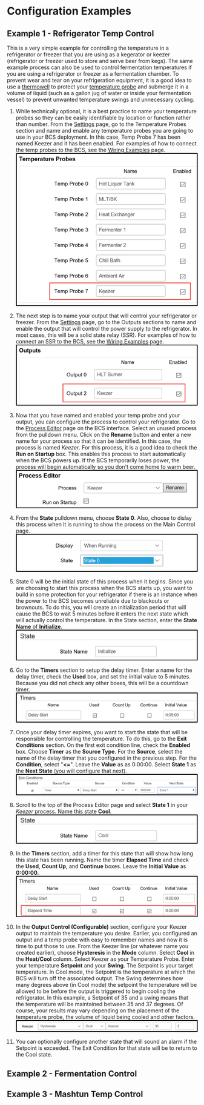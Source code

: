 # Configuration Examples #

## Example 1 - Refrigerator Temp Control ##

This is a very simple example for controlling the temperature in a refrigerator or freezer that you are using as a kegerator or keezer (refrigerator or freezer used to store and serve beer from kegs). The same example process can also be used to control fermentation temperatures if you are using a refrigerator or freezer as a fermentation chamber. To prevent wear and tear on your refrigeration equipment, it is a good idea to use a [thermowell](http://www.brewershardware.com/Thermowells/) to protect your [temperature probe](http://www.brewershardware.com/BCS-460-Temperature-Sensors/) and submerge it in a volume of liquid (such as a gallon jug of water or inside your fermentation vessel) to prevent unwanted temperature swings and unnecessary cycling.

1. While technically optional, it is a best practice to name your temperature probes so they can be easily identifiable by location or function rather than number. From the [Settings](settings.md) page, go to the Temperature Probes section and name and enable any temperature probes you are going to use in your BCS deployment. In this case, Temp Probe 7 has been named Keezer and it has been enabled. For examples of how to connect the temp probes to the BCS, see the [Wiring Examples](wiring.md) page.
![temp probe naming](img/examples/example1_1.png)

2. The next step is to name your output that will control your refrigerator or freezer. From the [Settings](settings.md) page, go to the Outputs sections to name and enable the output that will control the power supply to the refrigerator. In most cases, this will be a solid state relay (SSR). For examples of how to connect an SSR to the BCS, see the [Wiring Examples](wiring.md) page.
![output naming](img/examples/example1_2.png)

3. Now that you have named and enabled your temp probe and your output, you can configure the process to control your refrigerator. Go to the [Process Editor](process_editor.md) page on the BCS interface. Select an unused process from the pulldown menu. Click on the **Rename** button and enter a new name for your process so that it can be identified. In this case, the process is named *Keezer*. For this process, it is a good idea to check the **Run on Startup** box. This enables this process to start automatically when the BCS powers up. If the BCS temporarily loses power, the process will begin automatically so you don't come home to warm beer.
![process naming](img/examples/example1_3.png)

4. From the **State** pulldown menu, choose **State 0**. Also, choose to dislay this process when it is running to show the process on the Main Control page.
![choosing a state](img/examples/example1_4.png)

5. State 0 will be the initial state of this process when it begins. Since you are choosing to start this process when the BCS starts up, you want to build in some protection for your refrigerator if there is an instance when the power to the BCS becomes unreliable due to blackouts or brownouts. To do this, you will create an initialization period that will cause the BCS to wait 5 minutes before it enters the next state which will actually control the temperature. In the State section, enter the **State Name** of **Initialize**.
![state naming](img/examples/example1_5.png)

6. Go to the **Timers** section to setup the delay timer. Enter a name for the delay timer, check the **Used** box, and set the initial value to 5 minutes. Because you did not check any other boxes, this will be a countdown timer.
![timer naming](img/examples/example1_6.png)

7. Once your delay timer expires, you want to start the state that will be responsible for controlling the temperature. To do this, go to the **Exit Conditions** section. On the first exit condition line, check the **Enabled** box. Choose **Timer** as the **Source Type**. For the **Source**, select the name of the delay timer that you configured in the previous step. For the **Condition**, select "**<=**". Leave the **Value** as as 0:00:00. Select **State 1** as the **Next State** (you will configure that next).
![exit conditions](img/examples/example1_7.png)

8. Scroll to the top of the Process Editor page and select **State 1** in your *Keezer* process. Name this state **Cool**. 
![state 2](img/examples/example1_8.png)


9. In the **Timers** section, add a timer for this state that will show how long this state has been running. Name the timer **Elapsed Time** and check the **Used**, **Count Up**, and **Continue** boxes. Leave the **Initial Value** as **0:00:00**.
![elapsed timer](img/examples/example1_9.png)

10. In the **Output Control (Configurable)** section, configure your Keezer output to maintain the temperature you desire. Earlier, you configured an output and a temp probe with easy to remember names and now it is time to put those to use. From the Keezer line (or whatever name you created earlier), choose **Hysteresis** in the **Mode** column. Select **Cool** in the **Heat/Cool** column. Select Keezer as your Temperature Probe. Enter your temperature **Setpoint** and your **Swing**. The Setpoint is your target temperature. In Cool mode, the Setpoint is the temperature at which the BCS will turn off the associated output. The Swing determines how many degrees above (in Cool mode) the setpoint the temperature will be allowed to be before the output is triggered to begin cooling the refrigerator. In this example, a Setpoint of 35 and a swing means that the temperature will be maintained between 35 and 37 degrees. Of course, your results may vary depending on the placement of the temperature probe, the volume of liquid being cooled and other factors.
![output control](img/examples/example1_10.png)

11. You can optionally configure another state that will sound an alarm if the Setpoint is exceeded. The Exit Condition for that state will be to return to the Cool state.

## Example 2 - Fermentation Control ##

## Example 3 - Mashtun Temp Control ##